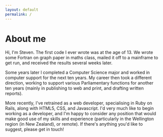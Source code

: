 ```yaml
---
layout: default
permalink: /
---
```

<h1 class="page-title">About me</h1>

Hi, I'm Steven. The first code I ever wrote was at the age of 13. We wrote some Fortran on graph paper in maths class, mailed it off to a mainframe to get run, and received the results several weeks later.

Some years later I completed a Computer Science major and worked in computer support for the next ten years. My career then took a different direction, working to support various Parliamentary functions for another ten years (mainly in publishing to web and print, and drafting written reports).

More recently, I've retrained as a web developer, specialising in Ruby on Rails, along with HTML5, CSS, and Javascript. I'd very much like to begin working as a developer, and I'm happy to consider any position that would make good use of my skills and experience (particularly in the Wellington region (in New Zealand), or remote). If there's anything you'd like to suggest, please get in touch!

<!-- This is the base Jekyll theme. You can find out more info about customizing your Jekyll theme, as well as basic Jekyll usage documentation at [jekyllrb.com](http://jekyllrb.com/)

You can find the source code for the Jekyll new theme at:
{% include icon-github.html username="jglovier" %} /
[jekyll-new](https://github.com/jglovier/jekyll-new)

You can find the source code for Jekyll at
{% include icon-github.html username="jekyll" %} /
[jekyll](https://github.com/jekyll/jekyll) -->
